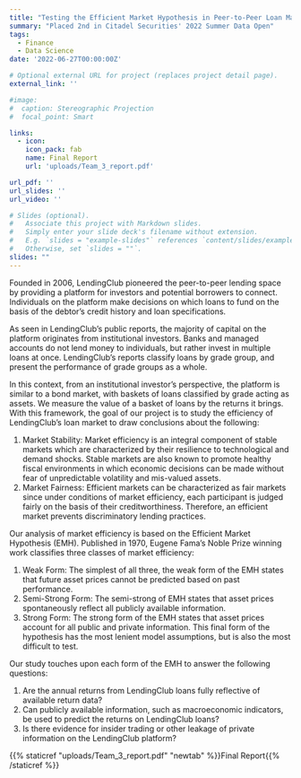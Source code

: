 ```yaml
---
title: "Testing the Efficient Market Hypothesis in Peer-to-Peer Loan Markets"
summary: "Placed 2nd in Citadel Securities' 2022 Summer Data Open"
tags: 
  - Finance
  - Data Science
date: '2022-06-27T00:00:00Z'

# Optional external URL for project (replaces project detail page).
external_link: ''

#image: 
#  caption: Stereographic Projection
#  focal_point: Smart

links:
  - icon: 
    icon_pack: fab
    name: Final Report
    url: 'uploads/Team_3_report.pdf'

url_pdf: ''
url_slides: ''
url_video: ''

# Slides (optional).
#   Associate this project with Markdown slides.
#   Simply enter your slide deck's filename without extension.
#   E.g. `slides = "example-slides"` references `content/slides/example-slides.md`.
#   Otherwise, set `slides = ""`.
slides: ""
---
```


Founded in 2006, LendingClub pioneered the peer-to-peer lending space by providing a platform for investors
and potential borrowers to connect. Individuals on the platform make decisions on which loans to fund on the
basis of the debtor’s credit history and loan specifications.

As seen in LendingClub’s public reports, the majority of capital on the platform originates from institutional
investors. Banks and managed accounts do not lend money to individuals, but rather invest in multiple loans
at once. LendingClub’s reports classify loans by grade group, and present the performance of grade groups as
a whole.

In this context, from an institutional investor’s perspective, the platform is similar to a bond market, with
baskets of loans classified by grade acting as assets. We measure the value of a basket of loans by the returns it
brings. With this framework, the goal of our project is to study the efficiency of LendingClub’s loan market to
draw conclusions about the following:

  1. Market Stability: Market efficiency is an integral component of stable markets which are characterized
by their resilience to technological and demand shocks. Stable markets are also known to promote healthy
fiscal environments in which economic decisions can be made without fear of unpredictable volatility and
mis-valued assets.
  2. Market Fairness: Efficient markets can be characterized as fair markets since under conditions of market
efficiency, each participant is judged fairly on the basis of their creditworthiness. Therefore, an efficient
market prevents discriminatory lending practices.

Our analysis of market efficiency is based on the Efficient Market Hypothesis (EMH). Published in 1970, Eugene
Fama’s Noble Prize winning work classifies three classes of market efficiency:
  1. Weak Form: The simplest of all three, the weak form of the EMH states that future asset prices cannot be
predicted based on past performance.
  2. Semi-Strong Form: The semi-strong of EMH states that asset prices spontaneously reflect all publicly
available information.
  3. Strong Form: The strong form of the EMH states that asset prices account for all public and private
information. This final form of the hypothesis has the most lenient model assumptions, but is also the
most difficult to test.

Our study touches upon each form of the EMH to answer the following questions:

  1. Are the annual returns from LendingClub loans fully reflective of available return data?
  2. Can publicly available information, such as macroeconomic indicators, be used to predict the returns on
LendingClub loans?
  3. Is there evidence for insider trading or other leakage of private information on the LendingClub platform?


{{% staticref "uploads/Team_3_report.pdf" "newtab" %}}Final Report{{% /staticref %}}